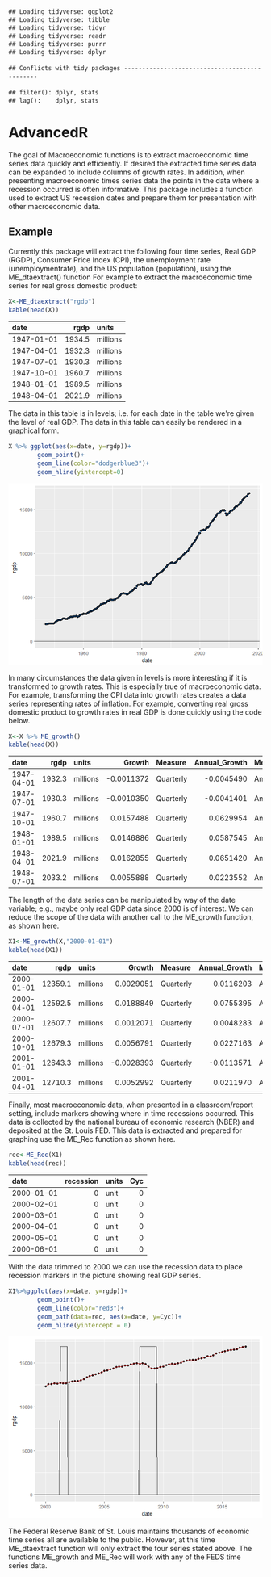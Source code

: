 <!-- README.md is generated from README.Rmd. Please edit that file -->
    ## Loading tidyverse: ggplot2
    ## Loading tidyverse: tibble
    ## Loading tidyverse: tidyr
    ## Loading tidyverse: readr
    ## Loading tidyverse: purrr
    ## Loading tidyverse: dplyr

    ## Conflicts with tidy packages ----------------------------------------------

    ## filter(): dplyr, stats
    ## lag():    dplyr, stats

AdvancedR
=========

The goal of Macroeconomic functions is to extract macroeconomic time series data quickly and efficiently. If desired the extracted time series data can be expanded to include columns of growth rates. In addition, when presenting macroeconomic times series data the points in the data where a recession occurred is often informative. This package includes a function used to extract US recession dates and prepare them for presentation with other macroeconomic data.

Example
-------

Currently this package will extract the following four time series, Real GDP (RGDP), Consumer Price Index (CPI), the unemployment rate (unemploymentrate), and the US population (population), using the ME\_dtaextract() function For example to extract the macroeconomic time series for real gross domestic product:

``` r
X<-ME_dtaextract("rgdp")
kable(head(X))
```

| date       |    rgdp| units    |
|:-----------|-------:|:---------|
| 1947-01-01 |  1934.5| millions |
| 1947-04-01 |  1932.3| millions |
| 1947-07-01 |  1930.3| millions |
| 1947-10-01 |  1960.7| millions |
| 1948-01-01 |  1989.5| millions |
| 1948-04-01 |  2021.9| millions |

The data in this table is in levels; i.e. for each date in the table we're given the level of real GDP. The data in this table can easily be rendered in a graphical form.

``` r
X %>% ggplot(aes(x=date, y=rgdp))+
        geom_point()+
        geom_line(color="dodgerblue3")+
        geom_hline(yintercept=0)
```

![](README-Fig1-1.png)

In many circumstances the data given in levels is more interesting if it is transformed to growth rates. This is especially true of macroeconomic data. For example, transforming the CPI data into growth rates creates a data series representing rates of inflation. For example, converting real gross domestic product to growth rates in real GDP is done quickly using the code below.

``` r
X<-X %>% ME_growth()
kable(head(X))
```

| date       |    rgdp| units    |      Growth| Measure   |  Annual\_Growth| Measured |
|:-----------|-------:|:---------|-----------:|:----------|---------------:|:---------|
| 1947-04-01 |  1932.3| millions |  -0.0011372| Quarterly |      -0.0045490| Annual   |
| 1947-07-01 |  1930.3| millions |  -0.0010350| Quarterly |      -0.0041401| Annual   |
| 1947-10-01 |  1960.7| millions |   0.0157488| Quarterly |       0.0629954| Annual   |
| 1948-01-01 |  1989.5| millions |   0.0146886| Quarterly |       0.0587545| Annual   |
| 1948-04-01 |  2021.9| millions |   0.0162855| Quarterly |       0.0651420| Annual   |
| 1948-07-01 |  2033.2| millions |   0.0055888| Quarterly |       0.0223552| Annual   |

The length of the data series can be manipulated by way of the date variable; e.g., maybe only real GDP data since 2000 is of interest. We can reduce the scope of the data with another call to the ME\_growth function, as shown here.

``` r
X1<-ME_growth(X,"2000-01-01")
kable(head(X1))
```

| date       |     rgdp| units    |      Growth| Measure   |  Annual\_Growth| Measured |
|:-----------|--------:|:---------|-----------:|:----------|---------------:|:---------|
| 2000-01-01 |  12359.1| millions |   0.0029051| Quarterly |       0.0116203| Annual   |
| 2000-04-01 |  12592.5| millions |   0.0188849| Quarterly |       0.0755395| Annual   |
| 2000-07-01 |  12607.7| millions |   0.0012071| Quarterly |       0.0048283| Annual   |
| 2000-10-01 |  12679.3| millions |   0.0056791| Quarterly |       0.0227163| Annual   |
| 2001-01-01 |  12643.3| millions |  -0.0028393| Quarterly |      -0.0113571| Annual   |
| 2001-04-01 |  12710.3| millions |   0.0052992| Quarterly |       0.0211970| Annual   |

Finally, most macroeconomic data, when presented in a classroom/report setting, include markers showing where in time recessions occurred. This data is collected by the national bureau of economic research (NBER) and deposited at the St. Louis FED. This data is extracted and prepared for graphing use the ME\_Rec function as shown here.

``` r
rec<-ME_Rec(X1)
kable(head(rec))
```

| date       |  recession| units |  Cyc|
|:-----------|----------:|:------|----:|
| 2000-01-01 |          0| unit  |    0|
| 2000-02-01 |          0| unit  |    0|
| 2000-03-01 |          0| unit  |    0|
| 2000-04-01 |          0| unit  |    0|
| 2000-05-01 |          0| unit  |    0|
| 2000-06-01 |          0| unit  |    0|

With the data trimmed to 2000 we can use the recession data to place recession markers in the picture showing real GDP series.

``` r
X1%>%ggplot(aes(x=date, y=rgdp))+
        geom_point()+
        geom_line(color="red3")+
        geom_path(data=rec, aes(x=date, y=Cyc))+
        geom_hline(yintercept = 0)
```

![](README-Fig2-1.png)

The Federal Reserve Bank of St. Louis maintains thousands of economic time series all are available to the public. However, at this time ME\_dtaextract function will only extract the four series stated above. The functions ME\_growth and ME\_Rec will work with any of the FEDS time series data.
